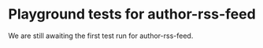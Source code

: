 # Playground tests for author-rss-feed
We are still awaiting the first test run for author-rss-feed.
